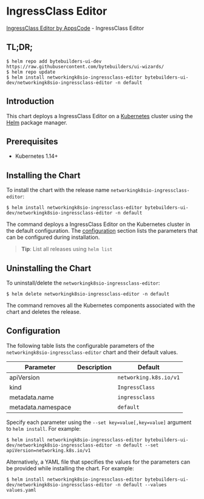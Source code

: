 # IngressClass Editor

[IngressClass Editor by AppsCode](https://byte.builders) - IngressClass Editor

## TL;DR;

```console
$ helm repo add bytebuilders-ui-dev https://raw.githubusercontent.com/bytebuilders/ui-wizards/
$ helm repo update
$ helm install networkingk8sio-ingressclass-editor bytebuilders-ui-dev/networkingk8sio-ingressclass-editor -n default
```

## Introduction

This chart deploys a IngressClass Editor on a [Kubernetes](http://kubernetes.io) cluster using the [Helm](https://helm.sh) package manager.

## Prerequisites

- Kubernetes 1.14+

## Installing the Chart

To install the chart with the release name `networkingk8sio-ingressclass-editor`:

```console
$ helm install networkingk8sio-ingressclass-editor bytebuilders-ui-dev/networkingk8sio-ingressclass-editor -n default
```

The command deploys a IngressClass Editor on the Kubernetes cluster in the default configuration. The [configuration](#configuration) section lists the parameters that can be configured during installation.

> **Tip**: List all releases using `helm list`

## Uninstalling the Chart

To uninstall/delete the `networkingk8sio-ingressclass-editor`:

```console
$ helm delete networkingk8sio-ingressclass-editor -n default
```

The command removes all the Kubernetes components associated with the chart and deletes the release.

## Configuration

The following table lists the configurable parameters of the `networkingk8sio-ingressclass-editor` chart and their default values.

|     Parameter      | Description |        Default         |
|--------------------|-------------|------------------------|
| apiVersion         |             | `networking.k8s.io/v1` |
| kind               |             | `IngressClass`         |
| metadata.name      |             | `ingressclass`         |
| metadata.namespace |             | `default`              |


Specify each parameter using the `--set key=value[,key=value]` argument to `helm install`. For example:

```console
$ helm install networkingk8sio-ingressclass-editor bytebuilders-ui-dev/networkingk8sio-ingressclass-editor -n default --set apiVersion=networking.k8s.io/v1
```

Alternatively, a YAML file that specifies the values for the parameters can be provided while
installing the chart. For example:

```console
$ helm install networkingk8sio-ingressclass-editor bytebuilders-ui-dev/networkingk8sio-ingressclass-editor -n default --values values.yaml
```
